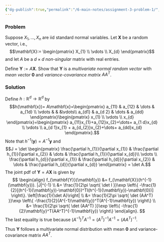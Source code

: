 ```yaml
---
{"dg-publish":true,"permalink":"/6-main-notes/assignment-3-problem-1/","tags":["probability_theory","problem"]}
---
```


### Problem

Suppose $X_{1},\dots,X_{n}$ are iid standard normal variables. Let $\mathbf{X}$ be a random vector, i.e., 
$$\mathbf{X}:= \begin{pmatrix}
X_{1} \\
\vdots \\
X_{d}
\end{pmatrix}$$
and let $A$ be a $d \times d$ *non-singular* matrix with real entries.

Define $\mathbf{Y}:= A\mathbf{X}$. Show that $\mathbf{Y}$ is a *multivariate normal random vector* with *mean vector* $\mathbf{0}$ and *variance-covariance matrix* $AA^T$.

### Solution

Define $h:\mathbb{R}^d \rightarrow \mathbb{R}^d$ by
$$h(\mathbf{x})= A\mathbf{x}=\begin{pmatrix}
a_{11} & a_{12} & \dots & a_{1d} \\
\vdots & & &\vdots\\
a_{d1} & a_{d 2} & \dots & a_{dd}
\end{pmatrix}\begin{pmatrix}
x_{1} \\
\vdots \\
x_{d}
\end{pmatrix}=\begin{pmatrix}
a_{11}x_{1}+a_{12}x_{2}+\dots+ a_{1 d}x_{d} \\
\vdots \\
a_{d 1}x_{1} + a_{d_{2}}x_{2}+\dots+ a_{dd}x_{d}
\end{pmatrix}.$$
Note that $h^{-1}(\mathbf{y})=A^{-1}\mathbf{y}$ and
$$J = \det \begin{pmatrix}
\frac{\partial h_{1}}{\partial x_{1}} & \frac{\partial h_{1}}{\partial x_{2}} & \dots &  \frac{\partial h_{1}}{\partial x_{d}}\\ 
\vdots \\
\frac{\partial h_{d}}{\partial x_{1}} & \frac{\partial h_{d}}{\partial x_{2}} & \dots & \frac{\partial h_{d}}{\partial x_{d}}
\end{pmatrix} = \det A.$$
The joint pdf of $\mathbf{Y}=A\mathbf{X}$ is given by
$$
\begin{align}
f_{\mathbf{Y}}(\mathbf{y}) &= f_{\mathbf{X}}(h^{-1}(\mathbf{y})). |J|^{-1} \\
&= \frac{1}{2\pi \sqrt{ \det I }}\exp \left\{  -\frac{1}{2}[(h^{-1}(\mathbf{y})-\mathbf{0})^TI(h^{-1}(\mathbf{y})-\mathbf{0})]  \right\}. \left|\frac{1}{\det A}\right| \\
&= \frac{1}{2\pi \sqrt{ \det (AA^T) }}\exp \left\{  -\frac{1}{2}(A^{-1}\mathbf{y})^T(A^{-1}\mathbf{y})   \right\} \\
&= \frac{1}{2\pi \sqrt{ \det (AA^T) }}\exp \left\{  -\frac{1}{2}\mathbf{y}^T(AA^T)^{-1}\mathbf{y})   \right\}
\end{align}.
$$
The last equality is true because $(A^{-1})^TA^{-1}=(A^T)^{-1}A^{-1}=(AA^T)^{-1}$.

Thus $\mathbf{Y}$ follows a multivariate normal distribution with mean $\mathbf{0}$ and variance-covariance matrix $AA^T$.
 